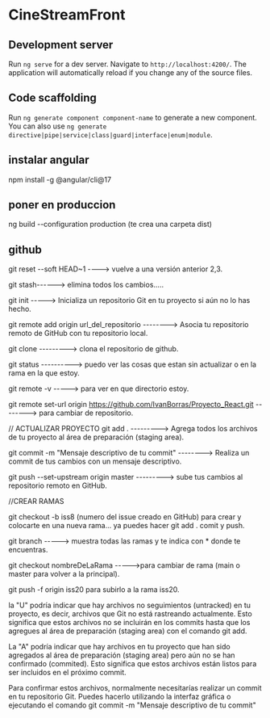 # CineStreamFront



## Development server

Run `ng serve` for a dev server. Navigate to `http://localhost:4200/`. The application will automatically reload if you change any of the source files.

## Code scaffolding

Run `ng generate component component-name` to generate a new component. You can also use `ng generate directive|pipe|service|class|guard|interface|enum|module`.



## instalar angular 

npm install -g @angular/cli@17

## poner en produccion 

ng build --configuration production    (te crea una carpeta dist)


## github
git reset --soft HEAD~1  ----> vuelve a una versión anterior 2,3.

git stash------> elimina todos los cambios.....

git init ----->     Inicializa un repositorio Git en tu proyecto si aún no lo has hecho.

git remote add origin url_del_repositorio --------> Asocia tu repositorio remoto de GitHub con tu repositorio local.

git clone ---------> clona el repositorio de github.



git status ----------> puedo ver las cosas que estan sin actualizar o en la rama en la que estoy.

git remote -v    -----> para ver en que directorio estoy.

git remote set-url origin https://github.com/IvanBorras/Proyecto_React.git --------> para cambiar de repositorio.



// ACTUALIZAR PROYECTO
git add . --------->    Agrega todos los archivos de tu proyecto al área de preparación (staging area).

git commit -m "Mensaje descriptivo de tu commit"     -------->  Realiza un commit de tus cambios con un mensaje descriptivo. 

git push --set-upstream origin master   ---------> sube tus cambios al repositorio remoto en GitHub.


//CREAR RAMAS

git checkout -b iss8 (numero del issue creado en GitHub) para crear y colocarte en una nueva rama... ya puedes hacer git add . comit y push.

git branch -----> muestra todas las ramas y te indica con * donde te encuentras.

git checkout nombreDeLaRama ----->para cambiar de rama (main o master para volver a la principal).

git push -f origin iss20 para subirlo a la rama iss20.






la "U" podría indicar que hay archivos no seguimientos (untracked) en tu proyecto, es decir, archivos que Git no está rastreando actualmente. Esto significa que estos archivos no se incluirán en los commits hasta que los agregues al área de preparación (staging area) con el comando git add.



La "A" podría indicar que hay archivos en tu proyecto que han sido agregados al área de preparación (staging area) pero aún no se han confirmado (commited). Esto significa que estos archivos están listos para ser incluidos en el próximo commit.

Para confirmar estos archivos, normalmente necesitarías realizar un commit en tu repositorio Git. Puedes hacerlo utilizando la interfaz gráfica o ejecutando el comando  git commit -m "Mensaje descriptivo de tu commit"

